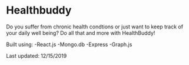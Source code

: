 # Healthbuddy
Do you suffer from chronic health condtions or just want to keep track of your daily well being? Do all that and more with HealthBuddy!

Built using:
-React.js
-Mongo.db
-Express
-Graph.js

Last updated: 12/15/2019
 
